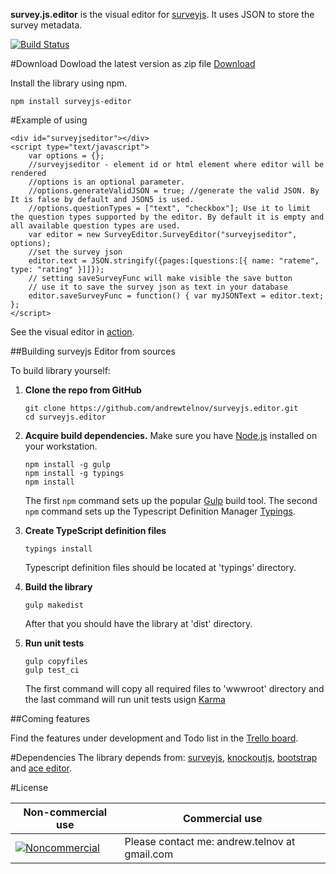 **survey.js.editor** is the visual editor for [surveyjs](https://github.com/andrewtelnov/surveyjs). It uses JSON to store the survey metadata.

[![Build Status](https://travis-ci.org/andrewtelnov/surveyjs.editor.svg?branch=master)](https://travis-ci.org/andrewtelnov/surveyjs.editor)

#Download
Dowload the latest version as zip file [Download](http://surveyjs.org/downloads/surveyjs.editor.zip)

Install the library using npm.
```
npm install surveyjs-editor
```

#Example of using
```
<div id="surveyjseditor"></div>
<script type="text/javascript">
	var options = {};
	//surveyjseditor - element id or html element where editor will be rendered
	//options is an optional parameter.
	//options.generateValidJSON = true; //generate the valid JSON. By It is false by default and JSON5 is used.
	//options.questionTypes = ["text", "checkbox"]; Use it to limit the question types supported by the editor. By default it is empty and all available question types are used.
	var editor = new SurveyEditor.SurveyEditor("surveyjseditor", options);
	//set the survey json
	editor.text = JSON.stringify({pages:[questions:[{ name: "rateme", type: "rating" }]]});
	// setting saveSurveyFunc will make visible the save button
	// use it to save the survey json as text in your database
	editor.saveSurveyFunc = function() { var myJSONText = editor.text; };
</script>
```
See the visual editor in [action](http://surveyjs.org/builder/).

##Building surveyjs Editor from sources

To build library yourself:

 1. **Clone the repo from GitHub**  
	```
	git clone https://github.com/andrewtelnov/surveyjs.editor.git
	cd surveyjs.editor
	```

 2. **Acquire build dependencies.** Make sure you have [Node.js](http://nodejs.org/) installed on your workstation. 
	```
	npm install -g gulp
	npm install -g typings
	npm install
	```
	The first `npm` command sets up the popular [Gulp](http://gulpjs.com/) build tool. 
	The second `npm` command sets up the Typescript Definition Manager [Typings](https://github.com/typings/typings). 

 3. **Create TypeScript definition files**
	```
	typings install
	```
	Typescript definition files should be located at 'typings' directory.

 4. **Build the library**
	```
	gulp makedist
	```
	After that you should have the library at 'dist' directory.

 5. **Run unit tests**
	```
	gulp copyfiles
	gulp test_ci
	```
	The first command will copy all required files to 'wwwroot' directory and the last command will run unit tests usign [Karma](https://karma-runner.github.io/0.13/index.html)


##Coming features

Find the features under development and Todo list in the [Trello board](https://trello.com/b/lAwhTw3H/surveyjs-project).

#Dependencies
 The library depends from: [surveyjs](http://surveyjs.org), [knockoutjs](http://knockoutjs.com), [bootstrap](http://getbootstrap.com) and [ace editor](https://ace.c9.io/).

#License

|Non-commercial use   | Commercial use   |
|------|------|
|[![Noncommercial](https://licensebuttons.net/l/by-nc/3.0/88x31.png)](http://creativecommons.org/licenses/by-nc/3.0/legalcode) | Please contact me: andrew.telnov at gmail.com  |
